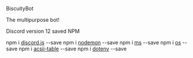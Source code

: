 BiscuityBot

The multipurpose bot!

Discord version 12
saved NPM

npm i [discord.js](https://discord.js.org) --save
npm i [nodemon](https://www.npmjs.com/package/nodemon) --save
npm i [ms](https://www.npmjs.com/package/ms) --save
npm i [os](https://www.npmjs.com/package/os) --save
npm i [acsii-table](https://www.npmjs.com/package/ascii-table) --save
npm i [dotenv](https://www.npmjs.com/package/dotenv) --save